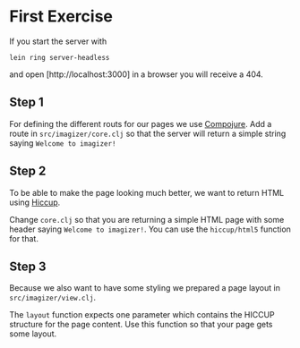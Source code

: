# First Exercise

If you start the server with

    lein ring server-headless
    
and open [http://localhost:3000] in a browser you will receive a 404.

## Step 1

For defining the different routs for our pages we use 
[Compojure](https://github.com/weavejester/compojure).
Add a route in `src/imagizer/core.clj` so that the server will return a simple 
string saying `Welcome to imagizer!`


## Step 2

To be able to make the page looking much better, we want to return HTML using 
[Hiccup](https://github.com/weavejester/hiccup).

Change `core.clj` so that you are returning a simple HTML page with some 
header saying `Welcome to imagizer!`. You can use the `hiccup/html5` function for that.

## Step 3 

Because we also want to have some styling we prepared a page layout in 
`src/imagizer/view.clj`.

The `layout` function expects one parameter which contains the HICCUP structure
for the page content. Use this function so that your page gets some layout.